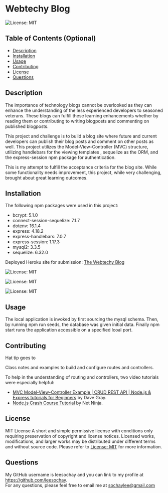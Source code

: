 # Webtechy Blog

 ![License: MIT](https://img.shields.io/badge/License-MIT-yellow.svg)

## Table of Contents (Optional)
  - [Description](#description)
  - [Installation](#installation)
  - [Usage](#usage)
  - [Contributing](#contributing)
  - [License](#license)
  - [Questions](#questions)

## Description
The importance of technology blogs cannot be overlooked as they can enhance the understanding of the less experienced developers to seasoned veterans. These blogs can fulfill these learning enhancements whether by reading them or contributing to writing blogposts and commenting on published blogposts.

This project and challenge is to build a blog site where future and current developers can publish their blog posts and comment on other posts as well. This project utilizes the Model-View-Controller (MVC) structure, utilizing handlebars for the viewing templates , sequelize as the ORM, and the express-session npm package for authentication.

This is my attempt to fulfill the acceptance criteria for the blog site. While some functionality needs improvement, this project, while very challenging, brought about great learning outcomes.

## Installation
The following npm packages were used in this project:
 - bcrypt: 5.1.0
 - connect-session-sequelize: 7.1.7
 - dotenv: 16.1.4
 - express: 4.18.2
 - express-handlebars: 7.0.7
 - express-session: 1.17.3
 - mysql2: 3.3.5
 - sequelize: 6.32.0

Deployed Heroku site for submission:
[The Webtechy Blog](https://immense-falls-61140-a675dc7e6a8f.herokuapp.com/)

![License: MIT](https://img.shields.io/badge/License-MIT-yellow.svg)

![License: MIT](https://img.shields.io/badge/License-MIT-yellow.svg)

![License: MIT](https://img.shields.io/badge/License-MIT-yellow.svg)

## Usage
The local application is invoked by first sourcing the mysql schema. Then, by running npm run seeds, the database was given initial data. Finally npm start runs the application accessible on a specified lcoal port.

## Contributing
Hat tip goes to

Class notes and examples to build and configure routes and controllers.

To help in the understanding of routing and controllers, two video tutorials were especially helpful:
 - [MVC Model-View-Controller Example | CRUD REST API | Node.js & Express tutorials for Beginners](https://www.youtube.com/watch?v=Dco1gzVZKVk) by Dave Gray.
 - [Node.js Crash Course Tutorial](https://www.youtube.com/watch?v=zb3Qk8SG5Ms&list=PL4cUxeGkcC9jsz4LDYc6kv3ymONOKxwBU&index=1) by Net Ninja.

## License
MIT License
A short and simple permissive license with conditions only requiring preservation of copyright and license notices. Licensed works, modifications, and larger works may be distributed under different terms and without source code. Please refer to [License: MIT](https://choosealicense.com/licenses/mit/) for more information.

## Questions
My GitHub username is leesochay and you can link to my profile at https://github.com/leesochay.  
For any questions, please feel free to email me at sochaylee@gmail.com
